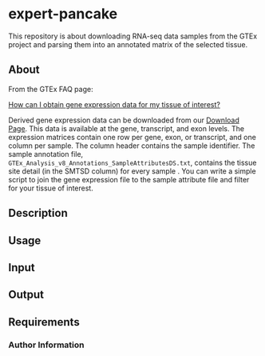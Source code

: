 # expert-pancake #

This repository is about downloading RNA-seq data samples from the GTEx project and parsing them into an annotated matrix of the selected tissue.

## About ##

From the GTEx FAQ page:

[How can I obtain gene expression data for my tissue of interest?](https://gtexportal.org/home/faq#geneExpressionByTissue)

Derived gene expression data can be downloaded from our [Download Page](https://dev.gtexportal.org/home/datasets). This data is available at the gene, transcript, and exon levels. The expression matrices contain one row per gene, exon, or transcript, and one column per sample. The column header contains the sample identifier. The sample annotation file, `GTEx_Analysis_v8_Annotations_SampleAttributesDS.txt`, contains the tissue site detail (in the SMTSD column) for every sample . You can write a simple script to join the gene expression file to the sample attribute file and filter for your tissue of interest.


## Description ##



## Usage ##


## Input ##


## Output ##


## Requirements ##


### Author Information ###
